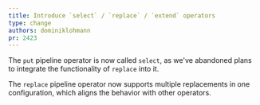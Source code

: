 ```yaml
---
title: Introduce `select` / `replace` / `extend` operators
type: change
authors: dominiklohmann
pr: 2423
---
```


The `put` pipeline operator is now called `select`, as we've abandoned plans to
integrate the functionality of `replace` into it.

The `replace` pipeline operator now supports multiple replacements in one
configuration, which aligns the behavior with other operators.
